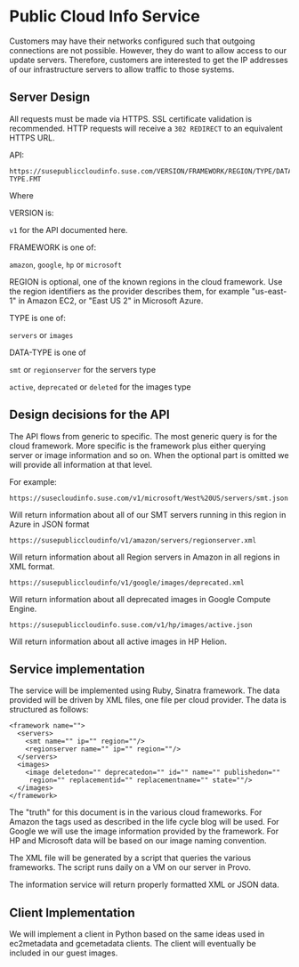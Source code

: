Public Cloud Info Service
=========================

Customers may have their networks configured such that outgoing connections are not possible. However, they do want to allow access to our update servers. Therefore, customers are interested to get the IP addresses of our infrastructure servers to allow traffic to those systems.


Server Design
-------------

All requests must be made via HTTPS. SSL certificate validation is recommended.
HTTP requests will receive a `302 REDIRECT` to an equivalent HTTPS URL.

API:

```
https://susepubliccloudinfo.suse.com/VERSION/FRAMEWORK/REGION/TYPE/DATA-TYPE.FMT
```

Where

VERSION is:

`v1` for the API documented here.

FRAMEWORK is one of:

`amazon`, `google`, `hp` or `microsoft`

REGION is optional, one of the known regions in the cloud framework. Use the 
region identifiers as the provider describes them, for example "us-east-1" in 
Amazon EC2, or "East US 2" in Microsoft Azure.

TYPE is one of:

`servers` or `images`

DATA-TYPE is one of

`smt` or `regionserver` for the servers type

`active`, `deprecated` or `deleted` for the images type


Design decisions for the API
----------------------------

The API flows from generic to specific. The most generic query is for the cloud
framework. More specific is the framework plus either querying server or
image information and so on. When the optional part is omitted we will provide
all information at that level.

For example:

```
https://susecloudinfo.suse.com/v1/microsoft/West%20US/servers/smt.json
```
Will return information about all of our SMT servers running in this region in
Azure in JSON format

```
https://susepubliccloudinfo/v1/amazon/servers/regionserver.xml
```
Will return information about all Region servers in Amazon in all regions in XML
format.

```
https://susepubliccloudinfo/v1/google/images/deprecated.xml
```
Will return information about all deprecated images in Google Compute Engine.

```
https://susepubliccloudinfo.suse.com/v1/hp/images/active.json
```
Will return information about all active images in HP Helion.

Service implementation
----------------------

The service will be implemented using Ruby, Sinatra framework. The data
provided will be driven by XML files, one file per cloud provider. The data
is structured as follows:

```
<framework name="">
  <servers>
    <smt name="" ip="" region=""/>
    <regionserver name="" ip="" region=""/>
  </servers>
  <images>
    <image deletedon="" deprecatedon="" id="" name="" publishedon=""
     region="" replacementid="" replacementname="" state=""/>
  </images>
</framework>
```

The "truth" for this document is in the various cloud frameworks. For Amazon
the tags used as described in the life cycle blog will be used. For Google we
will use the image information provided by the framework. For HP and Microsoft
data will be based on our image naming convention.

The XML file will be generated by a script that queries the various frameworks.
The script runs daily on a VM on our server in Provo.

The information service will return properly formatted XML or JSON data.

Client Implementation
---------------------

We will implement a client in Python based on the same ideas used in
ec2metadata and gcemetadata clients. The client will eventually be included in
our guest images.
